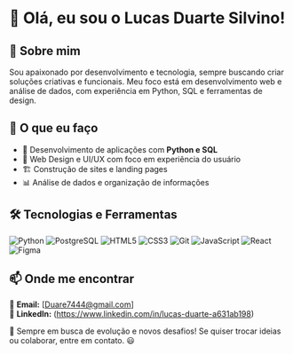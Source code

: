 # 👋 Olá, eu sou o Lucas Duarte Silvino!

## 🌟 Sobre mim
Sou apaixonado por desenvolvimento e tecnologia, sempre buscando criar soluções criativas e funcionais. Meu foco está em desenvolvimento web e análise de dados, com experiência em Python, SQL e ferramentas de design.

## 🚀 O que eu faço
- 📌 Desenvolvimento de aplicações com **Python e SQL**
- 🎨 Web Design e UI/UX com foco em experiência do usuário
- 🏗️ Construção de sites e landing pages
- 📊 Análise de dados e organização de informações


## 🛠️ Tecnologias e Ferramentas
![Python](https://img.shields.io/badge/-Python-3776AB?style=for-the-badge&logo=python&logoColor=white)
![PostgreSQL](https://img.shields.io/badge/-PostgreSQL-336791?style=for-the-badge&logo=postgresql&logoColor=white)
![HTML5](https://img.shields.io/badge/-HTML5-E34F26?style=for-the-badge&logo=html5&logoColor=white)
![CSS3](https://img.shields.io/badge/-CSS3-1572B6?style=for-the-badge&logo=css3)
![Git](https://img.shields.io/badge/-Git-F05032?style=for-the-badge&logo=git&logoColor=white)
![JavaScript](https://img.shields.io/badge/-JavaScript-F7DF1E?style=for-the-badge&logo=javascript&logoColor=black)
![React](https://img.shields.io/badge/-React-61DAFB?style=for-the-badge&logo=react&logoColor=black)
![Figma](https://img.shields.io/badge/-Figma-F24E1E?style=for-the-badge&logo=figma&logoColor=white)


## 📫 Onde me encontrar
📩 **Email:** [Duare7444@gmail.com]  
💼 **LinkedIn:** (https://www.linkedin.com/in/lucas-duarte-a631ab198) 


🚀 Sempre em busca de evolução e novos desafios! Se quiser trocar ideias ou colaborar, entre em contato. 😃
